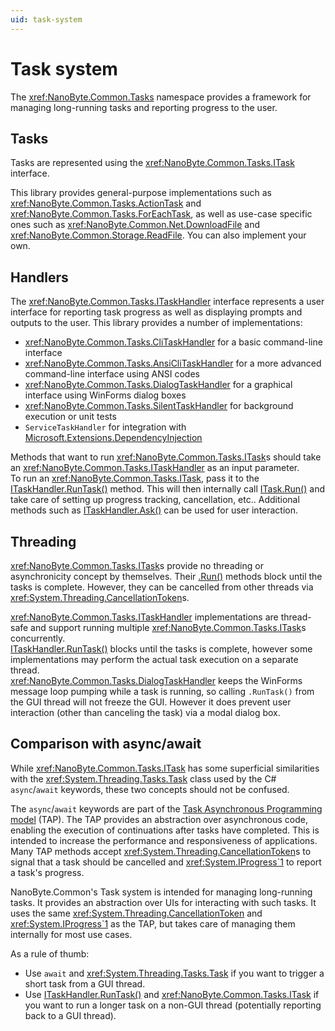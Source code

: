 ```yaml
---
uid: task-system
---
```


# Task system

The <xref:NanoByte.Common.Tasks> namespace provides a framework for managing long-running tasks and reporting progress to the user.

## Tasks

Tasks are represented using the <xref:NanoByte.Common.Tasks.ITask> interface.

This library provides general-purpose implementations such as <xref:NanoByte.Common.Tasks.ActionTask> and <xref:NanoByte.Common.Tasks.ForEachTask>, as well as use-case specific ones such as <xref:NanoByte.Common.Net.DownloadFile> and <xref:NanoByte.Common.Storage.ReadFile>. You can also implement your own.

## Handlers

The <xref:NanoByte.Common.Tasks.ITaskHandler> interface represents a user interface for reporting task progress as well as displaying prompts and outputs to the user. This library provides a number of implementations:

- <xref:NanoByte.Common.Tasks.CliTaskHandler> for a basic command-line interface
- <xref:NanoByte.Common.Tasks.AnsiCliTaskHandler> for a more advanced command-line interface using ANSI codes
- <xref:NanoByte.Common.Tasks.DialogTaskHandler> for a graphical interface using WinForms dialog boxes
- <xref:NanoByte.Common.Tasks.SilentTaskHandler> for background execution or unit tests
- `ServiceTaskHandler` for integration with [Microsoft.Extensions.DependencyInjection](https://docs.microsoft.com/en-us/dotnet/core/extensions/dependency-injection)

Methods that want to run <xref:NanoByte.Common.Tasks.ITask>s should take an <xref:NanoByte.Common.Tasks.ITaskHandler> as an input parameter.  
To run an <xref:NanoByte.Common.Tasks.ITask>, pass it to the [ITaskHandler.RunTask()](xref:NanoByte.Common.Tasks.ITaskHandler#NanoByte_Common_Tasks_ITaskHandler_RunTask_NanoByte_Common_Tasks_ITask_) method. This will then internally call [ITask.Run()](xref:NanoByte.Common.Tasks.ITask#NanoByte_Common_Tasks_ITask_Run_System_Threading_CancellationToken_NanoByte_Common_Net_ICredentialProvider_System_IProgress_NanoByte_Common_Tasks_TaskSnapshot__) and take care of setting up progress tracking, cancellation, etc.. Additional methods such as [ITaskHandler.Ask()](xref:NanoByte.Common.Tasks.ITaskHandler#NanoByte_Common_Tasks_ITaskHandler_Ask_System_String_System_Nullable_System_Boolean__System_String_) can be used for user interaction.

## Threading

<xref:NanoByte.Common.Tasks.ITask>s provide no threading or asynchronicity concept by themselves. Their [.Run()](xref:NanoByte.Common.Tasks.ITask#NanoByte_Common_Tasks_ITask_Run_System_Threading_CancellationToken_NanoByte_Common_Net_ICredentialProvider_System_IProgress_NanoByte_Common_Tasks_TaskSnapshot__) methods block until the tasks is complete. However, they can be cancelled from other threads via <xref:System.Threading.CancellationToken>s.

<xref:NanoByte.Common.Tasks.ITaskHandler> implementations are thread-safe and support running multiple <xref:NanoByte.Common.Tasks.ITask>s concurrently.  
[ITaskHandler.RunTask()](xref:NanoByte.Common.Tasks.ITaskHandler#NanoByte_Common_Tasks_ITaskHandler_RunTask_NanoByte_Common_Tasks_ITask_) blocks until the tasks is complete, however some implementations may perform the actual task execution on a separate thread.  
<xref:NanoByte.Common.Tasks.DialogTaskHandler> keeps the WinForms message loop pumping while a task is running, so calling `.RunTask()` from the GUI thread will not freeze the GUI. However it does prevent user interaction (other than canceling the task) via a modal dialog box.

## Comparison with async/await

While <xref:NanoByte.Common.Tasks.ITask> has some superficial similarities with the <xref:System.Threading.Tasks.Task> class used by the C# `async`/`await` keywords, these two concepts should not be confused.

The `async`/`await` keywords are part of the [Task Asynchronous Programming model](https://docs.microsoft.com/en-us/dotnet/csharp/programming-guide/concepts/async/task-asynchronous-programming-model) (TAP). The TAP provides an abstraction over asynchronous code, enabling the execution of continuations after tasks have completed. This is intended to increase the performance and responsiveness of applications. Many TAP methods accept <xref:System.Threading.CancellationToken>s to signal that a task should be cancelled and <xref:System.IProgress`1> to report a task's progress.

NanoByte.Common's Task system is intended for managing long-running tasks. It provides an abstraction over UIs for interacting with such tasks. It uses the same <xref:System.Threading.CancellationToken> and <xref:System.IProgress`1> as the TAP, but takes care of managing them internally for most use cases.

As a rule of thumb:

- Use `await` and <xref:System.Threading.Tasks.Task> if you want to trigger a short task from a GUI thread.
- Use [ITaskHandler.RunTask()](xref:NanoByte.Common.Tasks.ITaskHandler#NanoByte_Common_Tasks_ITaskHandler_RunTask_NanoByte_Common_Tasks_ITask_) and <xref:NanoByte.Common.Tasks.ITask> if you want to run a longer task on a non-GUI thread (potentially reporting back to a GUI thread).
